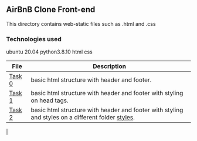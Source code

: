 ## AirBnB Clone Front-end

This directory contains web-static files such as .html and .css


### Technologies used
ubuntu 20.04
python3.8.10
html
css

|   **File**   |   **Description**   |
| -------------- | --------------------- |
|[Task 0](./0-index.html) | basic html structure with header and footer.
|[Task 1](./1-index.html) | basic html structure with header and footer with styling on head tags.
|[Task 2](./2-index.html) | basic html structure with header and footer with styling and styles on a different folder [styles](./styles).
|